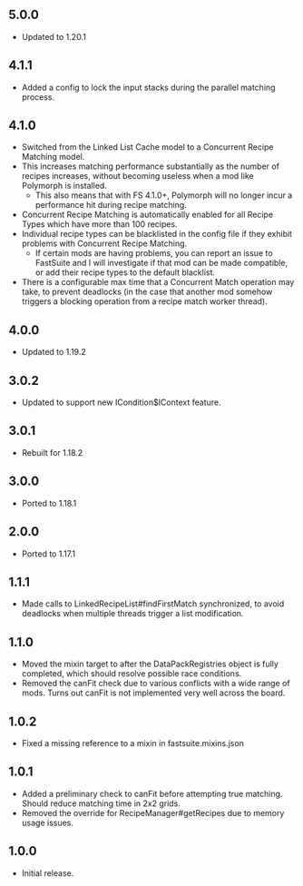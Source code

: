 ## 5.0.0
* Updated to 1.20.1

## 4.1.1
* Added a config to lock the input stacks during the parallel matching process.

## 4.1.0
* Switched from the Linked List Cache model to a Concurrent Recipe Matching model.
* This increases matching performance substantially as the number of recipes increases, without becoming useless when a mod like Polymorph is installed.
  * This also means that with FS 4.1.0+, Polymorph will no longer incur a performance hit during recipe matching.
* Concurrent Recipe Matching is automatically enabled for all Recipe Types which have more than 100 recipes.
* Individual recipe types can be blacklisted in the config file if they exhibit problems with Concurrent Recipe Matching.
  * If certain mods are having problems, you can report an issue to FastSuite and I will investigate if that mod can be made compatible, or add their recipe types to the default blacklist.
* There is a configurable max time that a Concurrent Match operation may take, to prevent deadlocks (in the case that another mod somehow triggers a blocking operation from a recipe match worker thread).

## 4.0.0
* Updated to 1.19.2

## 3.0.2
* Updated to support new ICondition$IContext feature.

## 3.0.1
* Rebuilt for 1.18.2

## 3.0.0
* Ported to 1.18.1

## 2.0.0
* Ported to 1.17.1

## 1.1.1
* Made calls to LinkedRecipeList#findFirstMatch synchronized, to avoid deadlocks when multiple threads trigger a list modification.

## 1.1.0
* Moved the mixin target to after the DataPackRegistries object is fully completed, which should resolve possible race conditions.
* Removed the canFit check due to various conflicts with a wide range of mods.  Turns out canFit is not implemented very well across the board.

## 1.0.2
* Fixed a missing reference to a mixin in fastsuite.mixins.json

## 1.0.1
* Added a preliminary check to canFit before attempting true matching.  Should reduce matching time in 2x2 grids.
* Removed the override for RecipeManager#getRecipes due to memory usage issues.

## 1.0.0
* Initial release.